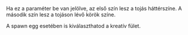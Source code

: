 Ha ez a paraméter be van jelölve, az első szín lesz a tojás háttérszíne. A második szín lesz a tojáson lévő körök színe.

A spawn egg esetében is kiválaszthatod a kreatív fület.